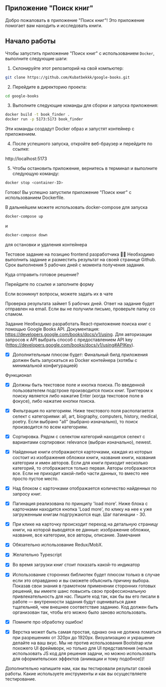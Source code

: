 ## Приложение "Поиск книг"

Добро пожаловать в приложение "Поиск книг"! Это приложение помогает вам находить и исследовать книги.

## Начало работы

Чтобы запустить приложение "Поиск книг" с использованием `Docker`, выполните следующие шаги:

1. Склонируйте этот репозиторий на свой компьютер:

```bash
git clone https://github.com/Kubatbekkk/google-books.git

```

2. Перейдите в директорию проекта:

```bash
cd google-books
```

3. Выполните следующие команды для сборки и запуска приложения:

```bash
docker build -t book_finder .
docker run -p 5173:5173 book_finder
```

Эти команды создадут Docker образ и запустят контейнер с приложением.

4. После успешного запуска, откройте веб-браузер и перейдите по ссылке:

http://localhost:5173

5. Чтобы остановить приложение, вернитесь в терминал и выполните следующую команду:

```bash
docker stop <container-ID>
```

Готово! Вы успешно запустили приложение "Поиск книг" с использованием Dockerfile.

В дальнейшем можете использовать docker-compose для запуска

```bash
docker-compose up
```

и

```bash
docker-compose down
```

для остановки и удаления контейнера

Тестовое задание на позицию frontend разработчика
👨‍💻 Необходимо выполнить задание и разместить результат на своей странице Github. Срок выполнения 5 рабочих дней с момента получения задания.

Куда отправить готовое решение?

Перейдите по ссылке и заполните форму

Если возникнут вопросы, можете задать их в чате

Проверка результата займет 5 рабочих дней. Ответ на задание будет отправлен на email. Если вы не получили письмо, проверьте папку со спамом.

Задание
Необходимо разработать React-приложение поиска книг с помощью Google Books API. Документация: https://developers.google.com/books/docs/v1/using. Для авторизации запросов к API выбрать способ с предоставлением API key (https://developers.google.com/books/docs/v1/using#APIKey).

- [x] Дополнительным плюсом будет: Финальный билд приложения должен быть запускаться из Docker контейнера (хотябы с минимальной конфигурацией)

Функционал

- [x] Должны быть текстовое поле и кнопка поиска. По введенной пользователем подстроке производится поиск книг. Триггером к поиску является либо нажатие Enter (когда текстовое поле в фокусе), либо нажатие кнопки поиска.
- [x] Фильтрация по категориям. Ниже текстового поля располагается селект с категориями: all, art, biography, computers, history, medical, poetry. Если выбрано "all" (выбрано изначально), то поиск производится по всем категориям.
- [x] Сортировка. Рядом с селектом категорий находится селект с вариантами сортировки: relevance (выбран изначально), newest.
- [x] Найденные книги отображаются карточками, каждая из которых состоит из изображения обложки книги, названия книги, названия категории и имен авторов. Если для книги приходит несколько категорий, то отображается только первая. Авторы отображаются все. Если не приходит какой-либо части данных, то вместо нее просто пустое место.
- [x] Над блоком с карточками отображается количество найденных по запросу книг.
- [x] Пагинация реализована по принципу 'load more'. Ниже блока с карточками находится кнопка 'Load more', по клику на нее к уже загруженным книгам подгружаются еще. Шаг пагинации - 30.
- [x] При клике на карточку происходит переход на детальную страницу книги, на которой выводятся ее данные: изображение обложки, название, все категории, все авторы, описание.
      Замечания

- [x] Обязательно использование Redux/MobX.
- [x] Желательно Typescript
- [x] Во время загрузки книг стоит показать какой-то индикатор
- [x] Использование сторонних библиотек будет плюсом только в случае если это оправданно и вы сможете объяснить причину выбора. Показав свои знания в грамотном применении сторонних готовых решений, вы имеете шанс повысить свою профессиональную привлекательность для нас.
      Пишите код так, как бы вы его писали в работе — внутренности задания будут оцениваться даже тщательней, чем внешнее соответствие заданию. Код должен быть организован так, чтобы его можно было заново использовать.
- [x] Помните про обработку ошибок!
- [x] Верстка может быть самая простая, однако она не должна ломаться при разрешениях от 320px до 1920px. Визуализацию и украшение делайте на ваш вкус. Мы не против использования Bootstrap или похожего UI фреймворк, но только для UI представления (нельзя использовать JS код для решения задачи, но можно использовать для оформительских эффектов (анимации и тому подобное))!

Дополнительно напишите нам, как вы тестировали результат своей работы. Какие используете инструменты и как вы осуществляете тестирование.
